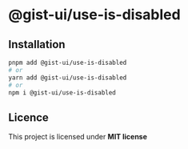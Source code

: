 # @gist-ui/use-is-disabled



## Installation

```bash
pnpm add @gist-ui/use-is-disabled
# or
yarn add @gist-ui/use-is-disabled
# or
npm i @gist-ui/use-is-disabled
```

## Licence

This project is licensed under **MIT license**